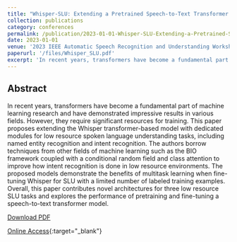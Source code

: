 ```yaml
---
title: "Whisper-SLU: Extending a Pretrained Speech-to-Text Transformer for Low Resource Spoken Language Understanding"
collection: publications
category: conferences
permalink: /publication/2023-01-01-Whisper-SLU-Extending-a-Pretrained-Speech-to-Text-Transformer-for-Low-Resource-Spoken-Language-Understanding
date: 2023-01-01
venue: '2023 IEEE Automatic Speech Recognition and Understanding Workshop (ASRU)'
paperurl: '/files/Whisper_SLU.pdf'
excerpt: 'In recent years, transformers have become a fundamental part of machine learning research and have demonstrated impressive results in various fields. However, they require significant resources for training. This paper proposes extending the Whisper transformer-based model with dedicated modules for low resource spoken language understanding tasks.'
---
```


## Abstract
In recent years, transformers have become a fundamental part of machine learning research and have demonstrated impressive results in various fields. However, they require significant resources for training. This paper proposes extending the Whisper transformer-based model with dedicated modules for low resource spoken language understanding tasks, including named entity recognition and intent recognition. The authors borrow techniques from other fields of machine learning such as the BIO framework coupled with a conditional random field and class attention to improve how intent recognition is done in low resource environments. The proposed models demonstrate the benefits of multitask learning when fine-tuning Whisper for SLU with a limited number of labeled training examples. Overall, this paper contributes novel architectures for three low resource SLU tasks and explores the performance of pretraining and fine-tuning a speech-to-text transformer model.

[Download PDF](/files/Whisper_SLU.pdf)

[Online Access](https://ieeexplore.ieee.org/document/10389786){:target="_blank"}
